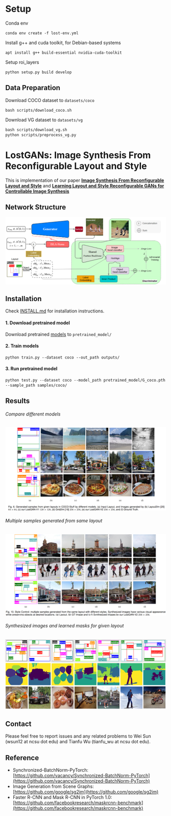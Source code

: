 # Setup
Conda env
```
conda env create -f lost-env.yml
```

Install g++ and cuda toolkit, for Debian-based systems
```
apt install g++ build-essential nvidia-cuda-toolkit
```

Setup roi_layers
```
python setup.py build develop
```
## Data Preparation

Download COCO dataset to `datasets/coco`
```
bash scripts/download_coco.sh
```
Download VG dataset to `datasets/vg`
```
bash scripts/download_vg.sh
python scripts/preprocess_vg.py
```


# LostGANs: Image Synthesis From Reconfigurable Layout and Style
This is implementation of our paper [**Image Synthesis From Reconfigurable Layout and Style**](https://arxiv.org/abs/1908.07500) and [**Learning Layout and Style Reconfigurable GANs for Controllable Image Synthesis**](https://arxiv.org/abs/2003.11571)


## Network Structure
![network_structure](./figures/network_structure.png)

## Installation
Check [INSTALL.md](INSTALL.md) for installation instructions.
#### 1. Download pretrained model
Download pretrained [models](https://drive.google.com/drive/folders/1peI9d4PI7jJZJzFTcr-5mwZqnrNsX_3p?usp=sharing) to `pretrained_model/`

#### 2. Train models
```
python train.py --dataset coco --out_path outputs/
```

#### 3. Run pretrained model
```
python test.py --dataset coco --model_path pretrained_model/G_coco.pth --sample_path samples/coco/
```


## Results
###### Compare different models
![compare](./figures/generated_images.png)
###### Multiple samples generated from same layout
![various_out](./figures/various_outs.png)
###### Synthesized images and learned masks for given layout
![mask](./figures/mask.png)

## Contact
Please feel free to report issues and any related problems to Wei Sun (wsun12 at ncsu dot edu) and Tianfu Wu (tianfu_wu at ncsu dot edu).


## Reference
* Synchronized-BatchNorm-PyTorch: [https://github.com/vacancy/Synchronized-BatchNorm-PyTorch](https://github.com/vacancy/Synchronized-BatchNorm-PyTorch)
* Image Generation from Scene Graphs: [https://github.com/google/sg2im](https://github.com/google/sg2im)
* Faster R-CNN and Mask R-CNN in PyTorch 1.0: [https://github.com/facebookresearch/maskrcnn-benchmark](https://github.com/facebookresearch/maskrcnn-benchmark)

